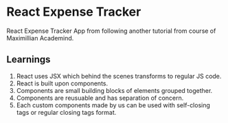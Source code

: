 # React Expense Tracker

React Expense Tracker App from following another tutorial from course of Maximillian Academind.

## Learnings

1. React uses JSX which behind the scenes transforms to regular JS code.
2. React is built upon components.
3. Components are small building blocks of elements grouped together.
4. Components are reusuable and has separation of concern.
5. Each custom components made by us can be used with self-closing tags or regular closing tags format.
